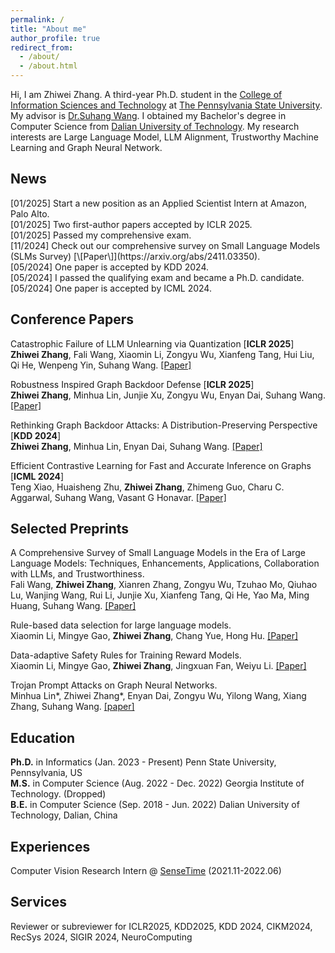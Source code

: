 ```yaml
---
permalink: /
title: "About me"
author_profile: true
redirect_from: 
  - /about/
  - /about.html
---
```


Hi, I am Zhiwei Zhang. A third-year Ph.D. student in the [College of Information Sciences and Technology](https://ist.psu.edu/) at [The Pennsylvania State University](https://www.psu.edu/). My advisor is [Dr.Suhang Wang](https://suhangwang.ist.psu.edu/). I obtained my Bachelor's degree in Computer Science from [Dalian University of Technology](https://en.dlut.edu.cn/). My research interests are Large Language Model, LLM Alignment, Trustworthy Machine Learning and Graph Neural Network.

<h2>News</h2>
[01/2025] Start a new position as an Applied Scientist Intern at Amazon, Palo Alto.<br>
[01/2025] Two first-author papers accepted by ICLR 2025.<br>
[01/2025] Passed my comprehensive exam.<br>
[11/2024] Check out our comprehensive survey on Small Language Models (SLMs Survey) [\[Paper\]](https://arxiv.org/abs/2411.03350).<br>
[05/2024] One paper is accepted by KDD 2024.<br>
[05/2024] I passed the qualifying exam and became a Ph.D. candidate.<br>
[05/2024] One paper is accepted by ICML 2024.


<h2>Conference Papers</h2>

Catastrophic Failure of LLM Unlearning via Quantization [<b>ICLR 2025</b>]<br>
**Zhiwei Zhang**, Fali Wang, Xiaomin Li, Zongyu Wu, Xianfeng Tang, Hui Liu, Qi He, Wenpeng Yin, Suhang Wang. [\[Paper\]](https://arxiv.org/pdf/2410.16454)

Robustness Inspired Graph Backdoor Defense [<b>ICLR 2025</b>]<br>
**Zhiwei Zhang**, Minhua Lin, Junjie Xu, Zongyu Wu, Enyan Dai, Suhang Wang. [\[Paper\]](https://arxiv.org/pdf/2406.09836)

Rethinking Graph Backdoor Attacks: A Distribution-Preserving Perspective [<b>KDD 2024</b>]<br>
**Zhiwei Zhang**, Minhua Lin, Enyan Dai, Suhang Wang. [\[Paper\]](https://arxiv.org/abs/2405.10757) 

Efficient Contrastive Learning for Fast and Accurate Inference on Graphs [<b>ICML 2024</b>]<br>
Teng Xiao, Huaisheng Zhu, **Zhiwei Zhang**, Zhimeng Guo, Charu C. Aggarwal, Suhang Wang, Vasant G Honavar. [\[Paper\]](https://openreview.net/forum?id=vsy21Xodrt&referrer=%5Bthe%20profile%20of%20Vasant%20G%20Honavar%5D(%2Fprofile%3Fid%3D~Vasant_G_Honavar1))

<h2>Selected Preprints</h2>

A Comprehensive Survey of Small Language Models in the Era of Large Language Models: Techniques, Enhancements, Applications, Collaboration with LLMs, and Trustworthiness.<br>
Fali Wang, **Zhiwei Zhang**, Xianren Zhang, Zongyu Wu, Tzuhao Mo, Qiuhao Lu, Wanjing Wang, Rui Li, Junjie Xu, Xianfeng Tang, Qi He, Yao Ma, Ming Huang, Suhang Wang. [\[Paper\]](https://arxiv.org/abs/2411.03350)

Rule-based data selection for large language models.<br>
Xiaomin Li, Mingye Gao, **Zhiwei Zhang**, Chang Yue, Hong Hu. [\[Paper\]](https://arxiv.org/pdf/2410.04715)

Data-adaptive Safety Rules for Training Reward Models.<br>
Xiaomin Li, Mingye Gao, **Zhiwei Zhang**, Jingxuan Fan, Weiyu Li. [\[Paper\]](https://arxiv.org/abs/2501.15453)

Trojan Prompt Attacks on Graph Neural Networks.<br>
Minhua Lin*, Zhiwei Zhang*, Enyan Dai, Zongyu Wu, Yilong Wang, Xiang Zhang, Suhang Wang. [\[paper\]](https://arxiv.org/pdf/2410.13974)

<h2>Education</h2>

**Ph.D.** in Informatics (Jan. 2023 - Present) Penn State University, Pennsylvania, US<br>
**M.S.** in Computer Science (Aug. 2022 - Dec. 2022) Georgia Institute of Technology. (Dropped)<br>
**B.E.** in Computer Science (Sep. 2018 - Jun. 2022) Dalian University of Technology, Dalian, China



<h2>Experiences</h2>

Computer Vision Research Intern @ [SenseTime](https://www.sensetime.com/en)         (2021.11-2022.06)

<h2>Services</h2>

Reviewer or subreviewer for ICLR2025, KDD2025, KDD 2024, CIKM2024, RecSys 2024, SIGIR 2024, NeuroComputing
